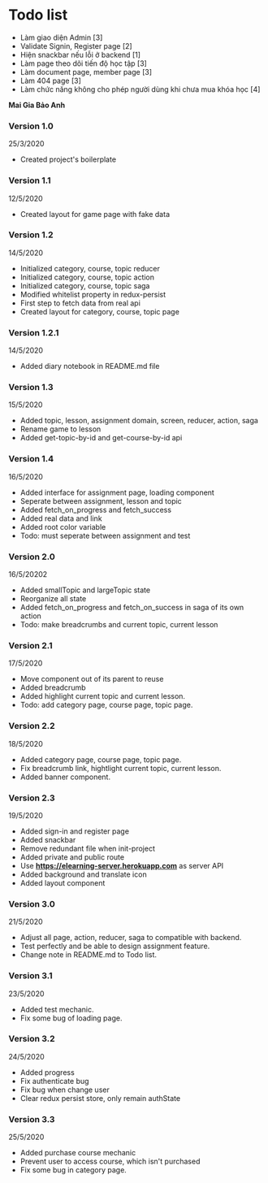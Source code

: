 # Todo list

- Làm giao diện Admin [3]
- Validate Signin, Register page [2]
- Hiện snackbar nếu lỗi ở backend [1]
- Làm page theo dõi tiến độ học tập [3]
- Làm document page, member page [3]
- Làm 404 page [3]
- Làm chức năng không cho phép người dùng khi chưa mua khóa học [4]

**Mai Gia Bảo Anh**

### Version 1.0

25/3/2020

- Created project's boilerplate

### Version 1.1

12/5/2020

- Created layout for game page with fake data

### Version 1.2

14/5/2020

- Initialized category, course, topic reducer
- Initialized category, course, topic action
- Initialized category, course, topic saga
- Modified whitelist property in redux-persist
- First step to fetch data from real api
- Created layout for category, course, topic page

### Version 1.2.1

14/5/2020

- Added diary notebook in README.md file

### Version 1.3

15/5/2020

- Added topic, lesson, assignment domain, screen, reducer, action, saga
- Rename game to lesson
- Added get-topic-by-id and get-course-by-id api

### Version 1.4

16/5/2020

- Added interface for assignment page, loading component
- Seperate between assignment, lesson and topic
- Added fetch_on_progress and fetch_success
- Added real data and link
- Added root color variable
- Todo: must seperate between assignment and test

### Version 2.0

16/5/20202

- Added smallTopic and largeTopic state
- Reorganize all state
- Added fetch_on_progress and fetch_on_success in saga of its own action
- Todo: make breadcrumbs and current topic, current lesson

### Version 2.1

17/5/2020

- Move component out of its parent to reuse
- Added breadcrumb
- Added highlight current topic and current lesson.
- Todo: add category page, course page, topic page.

### Version 2.2

18/5/2020

- Added category page, course page, topic page.
- Fix breadcrumb link, hightlight current topic, current lesson.
- Added banner component.

### Version 2.3

19/5/2020

- Added sign-in and register page
- Added snackbar
- Remove redundant file when init-project
- Added private and public route
- Use **https://elearning-server.herokuapp.com** as server API
- Added background and translate icon
- Added layout component

### Version 3.0

21/5/2020

- Adjust all page, action, reducer, saga to compatible with backend.
- Test perfectly and be able to design assignment feature.
- Change note in README.md to Todo list.

### Version 3.1

23/5/2020

- Added test mechanic.
- Fix some bug of loading page.

### Version 3.2

24/5/2020

- Added progress
- Fix authenticate bug
- Fix bug when change user
- Clear redux persist store, only remain authState

### Version 3.3

25/5/2020

- Added purchase course mechanic
- Prevent user to access course, which isn't purchased
- Fix some bug in category page.
